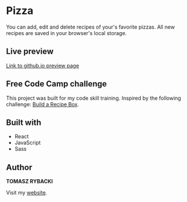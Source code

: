 # Pizza

You can add, edit and delete recipes of your's favorite pizzas.
All new recipes are saved in your browser's local storage.

## Live preview

[Link to github.io preview page](https://tomaszrybacki.github.io/Recipe-Box/)

## Free Code Camp challenge

This project was built for my code skill training. Inspired by the following challenge: [Build a Recipe Box](https://www.freecodecamp.org/challenges/build-a-recipe-box).

## Built with

* React
* JavaScript
* Sass

## Author

__TOMASZ RYBACKI__

Visit my [website](http://tomasz-rybacki.pl).
